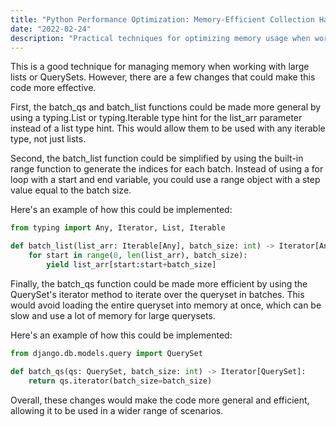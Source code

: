 ```yaml
---
title: "Python Performance Optimization: Memory-Efficient Collection Handling"
date: "2022-02-24"
description: "Practical techniques for optimizing memory usage when working with large data collections in Python. Demonstrates how to implement batch processing for lists and Django QuerySets with improved type hints and efficient iteration methods."
---
```


This is a good technique for managing memory when working with large lists or QuerySets. However, there are a few changes that could make this code more effective.

First, the batch_qs and batch_list functions could be made more general by using a typing.List or typing.Iterable type hint for the list_arr parameter instead of a list type hint. This would allow them to be used with any iterable type, not just lists.

Second, the batch_list function could be simplified by using the built-in range function to generate the indices for each batch. Instead of using a for loop with a start and end variable, you could use a range object with a step value equal to the batch size.

Here's an example of how this could be implemented:


```python
from typing import Any, Iterator, List, Iterable

def batch_list(list_arr: Iterable[Any], batch_size: int) -> Iterator[Any]:
    for start in range(0, len(list_arr), batch_size):
        yield list_arr[start:start+batch_size]
```

Finally, the batch_qs function could be made more efficient by using the QuerySet's iterator method to iterate over the queryset in batches. This would avoid loading the entire queryset into memory at once, which can be slow and use a lot of memory for large querysets.

Here's an example of how this could be implemented:

```python
from django.db.models.query import QuerySet

def batch_qs(qs: QuerySet, batch_size: int) -> Iterator[QuerySet]:
    return qs.iterator(batch_size=batch_size)

```

Overall, these changes would make the code more general and efficient, allowing it to be used in a wider range of scenarios.
